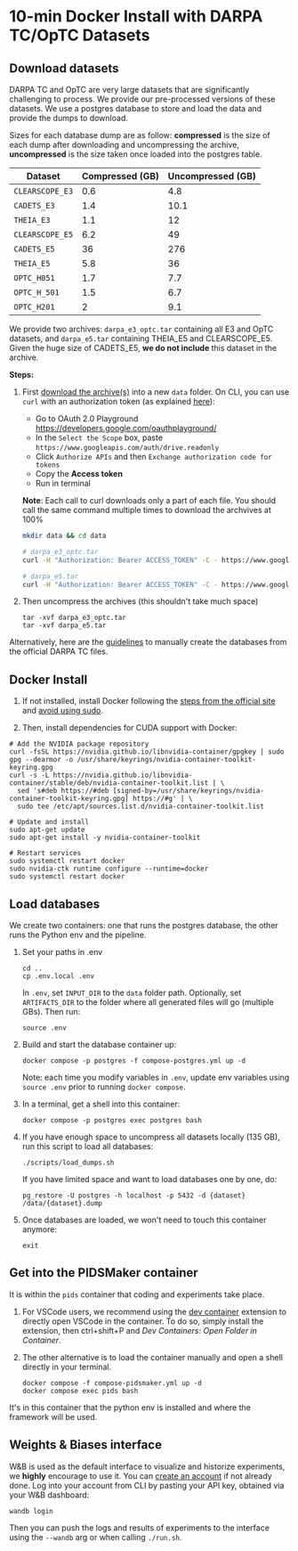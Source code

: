 # 10-min Docker Install with DARPA TC/OpTC Datasets 

## Download datasets

DARPA TC and OpTC are very large datasets that are significantly challenging to process. We provide our pre-processed versions of these datasets. We use a postgres database to store and load the data and provide the dumps to download.

Sizes for each database dump are as follow: **compressed** is the size of each dump after downloading and uncompressing the archive, **uncompressed** is the size taken once loaded into the postgres table.

| Dataset       | Compressed (GB) | Uncompressed (GB) |
|---------------|------------------|-------------------|
| `CLEARSCOPE_E3` | 0.6              | 4.8               |
| `CADETS_E3`     | 1.4              | 10.1              |
| `THEIA_E3`      | 1.1              | 12                |
| `CLEARSCOPE_E5` | 6.2              | 49                |
| `CADETS_E5`     | 36               | 276               |
| `THEIA_E5`      | 5.8              | 36                |
| `OPTC_H051`     | 1.7              | 7.7               |
| `OPTC_H_501`    | 1.5              | 6.7               |
| `OPTC_H201`     | 2                | 9.1               |

We provide two archives: `darpa_e3_optc.tar` containing all E3 and OpTC datasets, and `darpa_e5.tar` containing THEIA_E5 and CLEARSCOPE_E5.
Given the huge size of CADETS_E5, **we do not include** this dataset in the archive.

**Steps:**

1. First [download the archive(s)](https://drive.google.com/drive/folders/1cTSrl_CTxg_rTC_ENddaqAxJXOku8O6y) into a new `data` folder. 
    On CLI, you can use `curl` with an authorization token (as explained [here](https://stackoverflow.com/a/67550427/10183259)):
    
    - Go to OAuth 2.0 Playground https://developers.google.com/oauthplayground/
    - In the `Select the Scope` box, paste `https://www.googleapis.com/auth/drive.readonly`
    - Click `Authorize APIs` and then `Exchange authorization code for tokens`
    - Copy the **Access token**
    - Run in terminal
    
    **Note**: Each call to curl downloads only a part of each file. You should call the same command multiple times to download the archvives at 100%

    ```sh
    mkdir data && cd data
    
    # darpa_e3_optc.tar
    curl -H "Authorization: Bearer ACCESS_TOKEN" -C - https://www.googleapis.com/drive/v3/files/11YVPAuWfeEqC_zV8KD0gNrnEPbHf2Y4M?alt=media -o darpa_e3_optc.tar

    # darpa_e5.tar
    curl -H "Authorization: Bearer ACCESS_TOKEN" -C - https://www.googleapis.com/drive/v3/files/1DfolzEa3PVz_6fGZUNEUm0sBP42LB7_1?alt=media -o darpa_e5.tar
    ```

2. Then uncompress the archives (this shouldn't take much space)
    ```
    tar -xvf darpa_e3_optc.tar
    tar -xvf darpa_e5.tar
    ```

Alternatively, here are the [guidelines](./create-db-from-scratch.md) to manually create the databases from the official DARPA TC files.

## Docker Install

1. If not installed, install Docker following the [steps from the official site](https://docs.docker.com/engine/install/ubuntu/#install-using-the-repository) and [avoid using sudo](https://docs.docker.com/engine/install/linux-postinstall/#manage-docker-as-a-non-root-user).

2. Then, install dependencies for CUDA support with Docker:

```shell
# Add the NVIDIA package repository
curl -fsSL https://nvidia.github.io/libnvidia-container/gpgkey | sudo gpg --dearmor -o /usr/share/keyrings/nvidia-container-toolkit-keyring.gpg
curl -s -L https://nvidia.github.io/libnvidia-container/stable/deb/nvidia-container-toolkit.list | \
  sed 's#deb https://#deb [signed-by=/usr/share/keyrings/nvidia-container-toolkit-keyring.gpg] https://#g' | \
  sudo tee /etc/apt/sources.list.d/nvidia-container-toolkit.list

# Update and install
sudo apt-get update
sudo apt-get install -y nvidia-container-toolkit

# Restart services
sudo systemctl restart docker
sudo nvidia-ctk runtime configure --runtime=docker
sudo systemctl restart docker
```

## Load databases
We create two containers: one that runs the postgres database, the other runs the Python env and the pipeline.

1. Set your paths in .env
    ```
    cd ..
    cp .env.local .env
    ```
    In `.env`, set `INPUT_DIR` to the `data` folder path. Optionally, set `ARTIFACTS_DIR` to the folder where all generated files will go (multiple GBs).
    Then run:
    ```
    source .env
    ```

2. Build  and start the database container up:
    ```
    docker compose -p postgres -f compose-postgres.yml up -d
    ```
    Note: each time you modify variables in `.env`, update env variables using `source .env` prior to running `docker compose`.
    
3. In a terminal, get a shell into this container:
    ```
    docker compose -p postgres exec postgres bash
    ```
4. If you have enough space to uncompress all datasets locally (135 GB), run this script to load all databases:
    ```
    ./scripts/load_dumps.sh
    ```
    If you have limited space and want to load databases one by one, do:
    ```
    pg_restore -U postgres -h localhost -p 5432 -d {dataset} /data/{dataset}.dump
    ```
6. Once databases are loaded, we won't need to touch this container anymore:
    ```
    exit
    ```

## Get into the PIDSMaker container

It is within the `pids` container that coding and experiments take place.

1. For VSCode users, we recommend using the [dev container](https://code.visualstudio.com/docs/devcontainers/create-dev-container) extension to directly open VSCode in the container. To do so, simply install the extension, then ctrl+shift+P and <i>Dev Containers: Open Folder in Container</i>.

2. The other alternative is to load the container manually and open a shell directly in your terminal.
    ```
    docker compose -f compose-pidsmaker.yml up -d
    docker compose exec pids bash
    ```

It's in this container that the python env is installed and where the framework will be used.

## Weights & Biases interface

W&B is used as the default interface to visualize and historize experiments, we **highly** encourage to use it. You can [create an account](https://wandb.ai/site/) if not already done. Log into your account from CLI by pasting your API key, obtained via your W&B dashboard:

```shell
wandb login
```

Then you can push the logs and results of experiments to the interface using the `--wandb` arg or when calling `./run.sh`.
